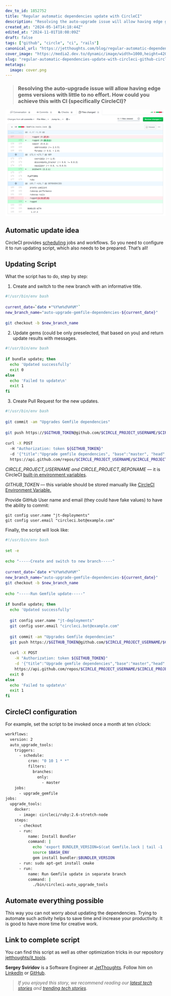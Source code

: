 ```yaml
---
dev_to_id: 1852752
title: "Regular automatic dependencies update with CircleCI"
description: "Resolving the auto-upgrade issue will allow having edge gems versions with little to no..."
created_at: "2024-05-14T14:18:44Z"
edited_at: "2024-11-01T18:08:09Z"
draft: false
tags: ["github", "circle", "ci", "rails"]
canonical_url: "https://jetthoughts.com/blog/regular-automatic-dependencies-update-with-circleci-github-circle/"
cover_image: "https://media2.dev.to/dynamic/image/width=1000,height=420,fit=cover,gravity=auto,format=auto/https%3A%2F%2Fraw.githubusercontent.com%2Fjetthoughts%2Fjetthoughts.github.io%2Fmaster%2Fstatic%2Fassets%2Fimg%2Fblog%2Fregular-automatic-dependencies-update-with-circleci-github-circle%2Ffile_0.png"
slug: "regular-automatic-dependencies-update-with-circleci-github-circle"
metatags:
  image: cover.png
---
```

> ### Resolving the auto-upgrade issue will allow having edge gems versions with little to no effort. How could you achieve this with CI (specifically CircleCI)?

![](file_0.png)

## Automatic update idea

CircleCI provides [scheduling](https://support.circleci.com/hc/en-us/articles/115015481128-Scheduling-jobs-cron-for-builds-) jobs and workflows. So you need to configure it to run updating script, which also needs to be prepared. That’s all!

## Updating Script

What the script has to do, step by step:

 1. Create and switch to the new branch with an informative title.

```bash
#!/usr/bin/env bash

current_date=`date +"%Y%m%d%H%M"`
new_branch_name="auto-upgrade-gemfile-dependencies-${current_date}"

git checkout -b $new_branch_name
```

2. Update gems (could be only preselected, that based on you) and return update results with messages.

```bash
#!/usr/bin/env bash

if bundle update; then
  echo 'Updated successfully'
  exit 0
else
  echo 'Failed to update\n'
  exit 1
fi
```

3. Create Pull Request for the new updates.

```bash
#!/usr/bin/env bash

git commit -am "Upgrades Gemfile dependencies"

git push https://$GITHUB_TOKEN@github.com/$CIRCLE_PROJECT_USERNAME/$CIRCLE_PROJECT_REPONAME.git -f 

curl -X POST                                                                                                             \  
  -H "Authorization: token ${GITHUB_TOKEN}"                                                                              \  
  -d '{"title":"Upgrade gemfile dependencies", "base":"master", "head":"'$CIRCLE_PROJECT_USERNAME':'$new_branch_name'"}' \  
  https://api.github.com/repos/$CIRCLE_PROJECT_USERNAME/$CIRCLE_PROJECT_REPONAME/pulls
```

*CIRCLE_PROJECT_USERNAME and CIRCLE_PROJECT_REPONAME* — it is CircleCI [built-in environment variables](https://circleci.com/docs/2.0/env-vars/#built-in-environment-variables).

*GITHUB_TOKEN* — this variable should be stored manually like [CircleCI Environment Variable.](https://circleci.com/docs/2.0/env-vars/)

Provide GitHub User name and email (they could have fake values) to have the ability to commit:

    git config user.name "jt-deployments"  
    git config user.email "circleci.bot@example.com"

Finally, the script will look like:

```bash
#!/usr/bin/env bash

set -e

echo "-----Create and switch to new branch-----"

current_date=`date +"%Y%m%d%H%M"`
new_branch_name="auto-upgrade-gemfile-dependencies-${current_date}"
git checkout -b $new_branch_name

echo "-----Run Gemfile update-----"

if bundle update; then
  echo 'Updated successfully'

  git config user.name "jt-deployments"
  git config user.email "circleci.bot@example.com"

  git commit -am "Upgrades Gemfile dependencies"
  git push https://$GITHUB_TOKEN@github.com/$CIRCLE_PROJECT_USERNAME/$CIRCLE_PROJECT_REPONAME.git -f

  curl -X POST                                                                                                           \
    -H "Authorization: token ${GITHUB_TOKEN}"                                                                            \
    -d '{"title":"Upgrade gemfile dependencies","base":"master","head":"'$CIRCLE_PROJECT_USERNAME':'$new_branch_name'"}' \
    https://api.github.com/repos/$CIRCLE_PROJECT_USERNAME/$CIRCLE_PROJECT_REPONAME/pulls
  exit 0
else
  echo 'Failed to update\n'
  exit 1
fi
```

## CircleCI configuration

For example, set the script to be invoked once a month at ten o’clock:

```bash
workflows:
  version: 2
  auto_upgrade_tools:
    triggers:
      - schedule:
          cron: "0 10 1 * *"
          filters:
            branches:
              only:
                - master
    jobs:
      - upgrade_gemfile
jobs:
  upgrade_tools:
    docker:
      - image: circleci/ruby:2.6-stretch-node
    steps:
      - checkout
      - run:
          name: Install Bundler
          command: |
            echo 'export BUNDLER_VERSION=$(cat Gemfile.lock | tail -1 | tr -d " ")' >> $BASH_ENV
            source $BASH_ENV
            gem install bundler:$BUNDLER_VERSION
      - run: sudo apt-get install cmake
      - run:
          name: Run Gemfile update in separate branch
          command: |
            ./bin/circleci-auto_upgrade_tools
```

## Automate everything possible

This way you can not worry about updating the dependencies. Trying to automate such activity helps to save time and increase your productivity. It is good to have more time for creative work.

## Link to complete script

You can find this script as well as other optimization tricks in our repository [jetthoughts/jt_tools](https://github.com/jetthoughts/jt_tools/blob/master/lib/install/bin/circleci-auto_upgrade_tools).

**Sergey Sviridov** is a Software Engineer at [JetThoughts](https://www.jetthoughts.com/). Follow him on [LinkedIn](https://www.linkedin.com/in/sergey-sviridov-83007199) or [GitHub](https://github.com/SviridovSV).
>  *If you enjoyed this story, we recommend reading our [latest tech stories](https://jtway.co/latest) and [trending tech stories](https://jtway.co/trending).*
